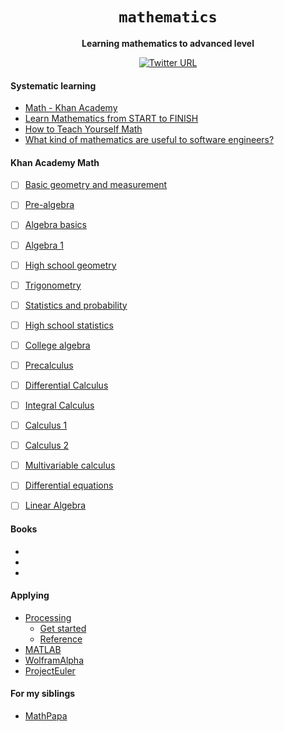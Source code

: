 <div align="center">
  <h1><code>mathematics</code></h1>
  
  <strong>Learning mathematics to advanced level</strong>
  
  [![Twitter URL](https://img.shields.io/twitter/url/https/twitter.com/unobatbayar.svg?style=social&label=%40unobatbayar)](https://twitter.com/unobatbayar)
</div>

#### Systematic learning
- [Math - Khan Academy](https://www.khanacademy.org/math)
- [Learn Mathematics from START to FINISH](https://openlibrary.org/collections/learn-math-from-start-to-finish)
- [How to Teach Yourself Math](https://www.scotthyoung.com/blog/2018/12/11/teach-yourself-math/)
- [What kind of mathematics are useful to software engineers?](https://www.quora.com/What-kind-of-mathematics-are-useful-to-software-engineers)

#### Khan Academy Math
- [ ] [Basic geometry and measurement](https://www.khanacademy.org/math/basic-geo)
- [ ] [Pre-algebra](https://www.khanacademy.org/math/pre-algebra)
- [ ] [Algebra basics](https://www.khanacademy.org/math/algebra-basics)
- [ ] [Algebra 1](https://www.khanacademy.org/math/algebra)
- [ ] [High school geometry](https://www.khanacademy.org/math/geometry)
- [ ] [Trigonometry](https://www.khanacademy.org/math/trigonometry)
- [ ] [Statistics and probability](https://www.khanacademy.org/math/statistics-probability)
- [ ] [High school statistics](https://www.khanacademy.org/math/probability)
- [ ] [College algebra](https://www.khanacademy.org/math/college-algebra)
- [ ] [Precalculus](https://www.khanacademy.org/math/precalculus)
- [ ] [Differential Calculus](https://www.khanacademy.org/math/differential-calculus)
- [ ] [Integral Calculus](https://www.khanacademy.org/math/integral-calculus)
- [ ] [Calculus 1](https://www.khanacademy.org/math/calculus-1)
- [ ] [Calculus 2](https://www.khanacademy.org/math/calculus-2)
- [ ] [Multivariable calculus](https://www.khanacademy.org/math/multivariable-calculus)
- [ ] [Differential equations](https://www.khanacademy.org/math/differential-equations)
- [ ] [Linear Algebra](https://www.khanacademy.org/math/linear-algebra)


#### Books
-
-
-

#### Applying
- [Processing](https://processing.org/)
  - [Get started](https://p5js.org/get-started/)
  - [Reference](https://p5js.org/reference/)
- [MATLAB](https://www.mathworks.com/products/matlab.html)
- [WolframAlpha](https://www.wolframalpha.com/)
- [ProjectEuler](projecteuler.com)

#### For my siblings
- [MathPapa](https://www.mathpapa.com/practice/training/) 
